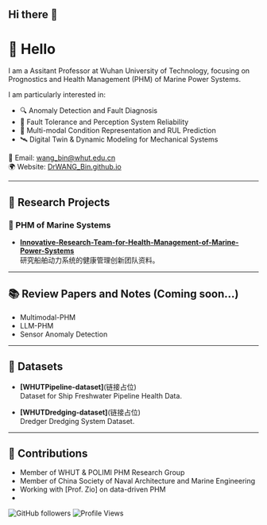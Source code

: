 ## Hi there 👋

<!--
**WHUTBIN/WHUTBIN** is a ✨ _special_ ✨ repository because its `README.md` (this file) appears on your GitHub profile.

Here are some ideas to get you started:

- 🔭 I’m currently working on ...
- 🌱 I’m currently learning ...
- 👯 I’m looking to collaborate on ...
- 🤔 I’m looking for help with ...
- 💬 Ask me about ...
- 📫 How to reach me: ...
- 😄 Pronouns: ...
- ⚡ Fun fact: ...
-->
# 👋 Hello

I am a Assitant Professor at Wuhan University of Technology, focusing on Prognostics and Health Management (PHM) of Marine Power Systems.

I am particularly interested in:

- 🔍 Anomaly Detection and Fault Diagnosis  
- 🔧 Fault Tolerance and Perception System Reliability  
- 🧠 Multi-modal Condition Representation and RUL Prediction  
- 🛰️ Digital Twin & Dynamic Modeling for Mechanical Systems

📧 Email: wang_bin@whut.edu.cn  
🌍 Website: [DrWANG_Bin.github.io](https://github.com/WHUTBIN/DrWANG_Bin.github.io)

---

## 📘 Research Projects

### 🔬 PHM of Marine Systems
- [**Innovative-Research-Team-for-Health-Management-of-Marine-Power-Systems**](https://github.com/WHUTBIN/Innovative-Research-Team-for-Health-Management-of-Marine-Power-Systems)  
  研究船舶动力系统的健康管理创新团队资料。

---

## 📚 Review Papers and Notes (Coming soon...)

- Multimodal-PHM
- LLM-PHM
- Sensor Anomaly Detection

---

## 🧪 Datasets

- **[WHUTPipeline-dataset]**(链接占位)  
  Dataset for Ship Freshwater Pipeline Health Data.

- **[WHUTDredging-dataset]**(链接占位)  
 Dredger Dredging System Dataset.

---

## 🎯 Contributions

- Member of  WHUT & POLIMI PHM Research Group
- Member of China Society of Naval Architecture and Marine Engineering
- Working with [Prof. Zio] on data-driven PHM
- 

![GitHub followers](https://img.shields.io/github/followers/WHUTBIN?style=social)
![Profile Views](https://komarev.com/ghpvc/?username=WHUTBIN&color=blue)
